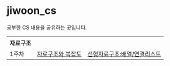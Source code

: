 # jiwoon_cs
공부한 CS 내용을 공유하는 곳입니다.

<table>
<tr><th>자료구조</th></tr>
<tr><td>1주차</td><td><a href = "https://nebulaisme.tistory.com/46">자료구조와 복잡도</a></td><td><a href = "https://nebulaisme.tistory.com/47">선형자료구조:배열/연결리스트</a></td></tr>
  
</table>
